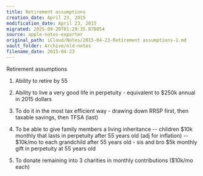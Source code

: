 ```yaml
---
title: Retirement assumptions
creation_date: April 23, 2015
modification_date: April 23, 2015
migrated: 2025-09-20T01:29:35.878054
source: apple-notes-exporter
original_path: iCloud/Notes/2015-04-23-Retirement assumptions-1.md
vault_folder: Archive/old-notes
filename_date: 2015-04-23
---
```



Retirement assumptions

1. Ability to retire by 55

2. Ability to live a very good life in perpetuity - equivalent to $250k annual in 2015 dollars

3. To do it in the most tax efficient way - drawing down RRSP first, then taxable savings, then TFSA (last)

4. To be able to give family members a living inheritance -- children $10k monthly that lasts in perpetuity after 55 years old (adj for inflation) -- $10k/mo to each grandchild after 55 years old - sis and bro $5k monthly gift in perpetuity at 55 years old   

5. To donate remaining into 3 charities in monthly contributions ($10k/mo each)
